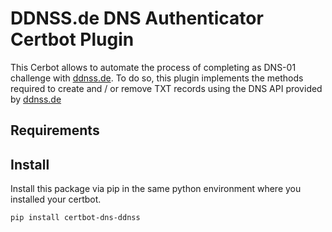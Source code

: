 # DDNSS.de DNS Authenticator Certbot Plugin

This Cerbot allows to automate the process of completing as DNS-01
challenge with [ddnss.de](https://ddnss.de/). To do so, this plugin
implements the methods required to create and / or remove TXT records
using the DNS API provided by [ddnss.de](https://ddnss.de/)

## Requirements


## Install

Install this package via pip in the same python environment where you installed your certbot.

```
pip install certbot-dns-ddnss
```
